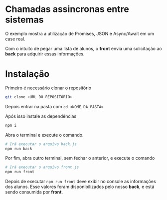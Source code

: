 # Chamadas assincronas entre sistemas

O exemplo mostra a utilização de Promises, JSON e Async/Await em um case real.

Com o intuito de pegar uma lista de alunos, o **front** envia uma solicitação ao **back** para adquirir essas informações.

# Instalação

Primeiro é necessário clonar o repositório

```bash
git clone <URL_DO_REPOSITORIO>
```

Depois entrar na pasta com `cd <NOME_DA_PASTA>`

Após isso instale as dependências

```bash
npm i
```

Abra o terminal e execute o comando.

```bash
# Irá executar o arquivo back.js
npm run back
```

Por fim, abra outro terminal, sem fechar o anterior, e execute o comando

```bash
# Irá executar o arquivo front.js
npm run front
```

Depois de executar `npm run front` deve exibir no console as informações dos alunos. Esse valores foram disponibilizados pelo nosso **back**, e está sendo consumida por **front**.
